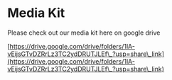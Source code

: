 # Media Kit

Please check out our media kit here on google drive

[https://drive.google.com/drive/folders/1lA-vEijsGTvDZRrLz3TC2ydDRUTJLEf\_?usp=share\_link](https://drive.google.com/drive/folders/1lA-vEijsGTvDZRrLz3TC2ydDRUTJLEf\_?usp=share\_link)

